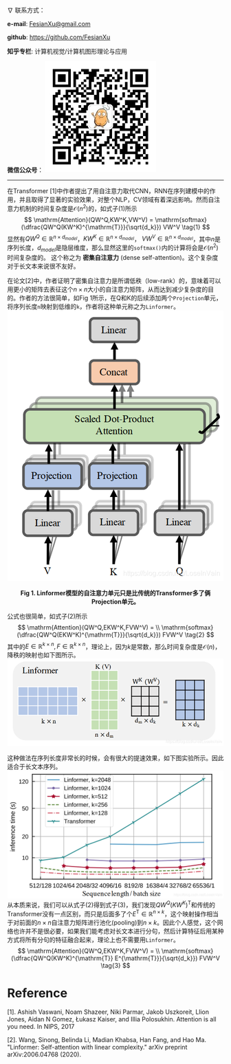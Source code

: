 ∇ 联系方式：

**e-mail**:  FesianXu@gmail.com

**github**:  https://github.com/FesianXu

**知乎专栏**:  计算机视觉/计算机图形理论与应用

**微信公众号**：
![qrcode][qrcode]


----

在Transformer [1]中作者提出了用自注意力取代CNN，RNN在序列建模中的作用，并且取得了显著的实验效果，对整个NLP，CV领域有着深远影响。然而自注意力机制的时间复杂度是$\mathcal{O}(n^2)$的，如式子(1)所示
$$
\mathrm{Attention}(QW^Q,KW^K,VW^V) = \mathrm{softmax}(\dfrac{QW^Q(KW^K)^{\mathrm{T}}}{\sqrt{d_k}}) VW^V
\tag{1}
$$
显然有$QW^Q \in \mathbb{R}^{n \times d_{model}}$，$KW^K \in \mathbb{R}^{n \times d_{model}}$， $VW^V \in \mathbb{R}^{n \times d_{model}}$，其中$n$是序列长度，$d_{model}$是隐层维度，那么显然这里的`softmax()`内的计算将会是$\mathcal{O}(n^2)$时间复杂度的。 这个称之为 **密集自注意力** (dense self-attention)。这个复杂度对于长文本来说很不友好。

在论文[2]中，作者证明了密集自注意力是所谓低秩（low-rank）的，意味着可以用更小的矩阵去表征这个$n \times n$大小的自注意力矩阵，从而达到减少复杂度的目的。作者的方法很简单，如Fig 1所示，在Q和K的后续添加两个`Projection`单元，将序列长度`n`映射到低维的`k`，作者将这种单元称之为`Linformer`。
![linformer][linformer]

<div align='center'>
<b>
 Fig 1. Linformer模型的自注意力单元只是比传统的Transformer多了俩Projection单元。
</b>
</div>

公式也很简单，如式子(2)所示
$$
\mathrm{Attention}(QW^Q,EKW^K,FVW^V) = \\
\mathrm{softmax}(\dfrac{QW^Q(EKW^K)^{\mathrm{T}}}{\sqrt{d_k}}) FVW^V
\tag{2}
$$
其中的$E \in \mathbb{R}^{k \times n}, F \in \mathbb{R}^{k \times n}$，理论上，因为$k$是常数，那么时间复杂度是$\mathcal{O}(n)$，降秩的映射也如下图所示。
![lowrank_project][lowrank_project]

这种做法在序列长度非常长的时候，会有很大的提速效果，如下图实验所示。因此适合于长文本序列。
![result][result]
从本质来说，我们可以从式子(2)得到式子(3)，我们发现$QW^Q(KW^K)^{\mathrm{T}}$和传统的Transformer没有一点区别，而只是后面多了个$E^{\mathrm{T}} \in \mathbb{R}^{n \times k}$，这个映射操作相当于对前面的$n \times n$自注意力矩阵进行池化(pooling)到$n \times k$。因此个人感觉，这个网络也许并不是很必要，如果我们能考虑对长文本进行分句，然后计算特征后用某种方式将所有分句的特征融合起来，理论上也不需要用`Linformer`。
$$
\mathrm{Attention}(QW^Q,EKW^K,FVW^V) = \\
\mathrm{softmax}(\dfrac{QW^Q(KW^K)^{\mathrm{T}} E^{\mathrm{T}}}{\sqrt{d_k}}) FVW^V
\tag{3}
$$






# Reference
[1]. Ashish Vaswani, Noam Shazeer, Niki Parmar, Jakob Uszkoreit, Llion Jones, Aidan N Gomez, Łukasz Kaiser, and Illia Polosukhin. Attention is all you need. In NIPS, 2017

[2]. Wang, Sinong, Belinda Li, Madian Khabsa, Han Fang, and Hao Ma. "Linformer: Self-attention with linear complexity." arXiv preprint arXiv:2006.04768 (2020).


[qrcode]: ./imgs/qrcode.png

[linformer]: ./imgs/linformer.png
[lowrank_project]: ./imgs/lowrank_project.png
[result]: ./imgs/result.png

